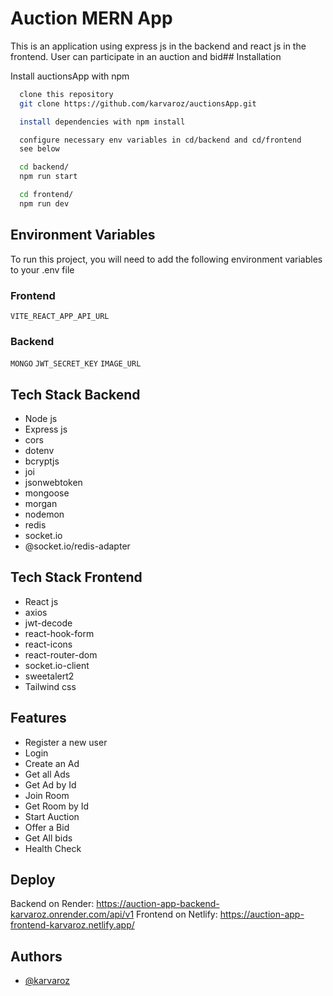 
# Auction MERN App

This is an application using express js in the backend and react js in the frontend.
User can participate in an auction and bid## Installation

Install auctionsApp with npm

```bash
  clone this repository
  git clone https://github.com/karvaroz/auctionsApp.git
```

```bash
  install dependencies with npm install
```

```bash
  configure necessary env variables in cd/backend and cd/frontend
  see below
```

```bash
  cd backend/
  npm run start
```

```bash
  cd frontend/
  npm run dev
```
## Environment Variables

To run this project, you will need to add the following environment variables to your .env file

### Frontend

`VITE_REACT_APP_API_URL`

### Backend

`MONGO`
`JWT_SECRET_KEY`
`IMAGE_URL`


## Tech Stack Backend

- Node js
- Express js
- cors
- dotenv
- bcryptjs
- joi
- jsonwebtoken
- mongoose
- morgan
- nodemon
- redis
- socket.io
- @socket.io/redis-adapter

## Tech Stack Frontend

- React js
- axios
- jwt-decode
- react-hook-form
- react-icons
- react-router-dom
- socket.io-client
- sweetalert2
- Tailwind css

## Features

- Register a new user
- Login
- Create an Ad
- Get all Ads
- Get Ad by Id
- Join Room
- Get Room by Id
- Start Auction
- Offer a Bid
- Get All bids
- Health Check

## Deploy

Backend on Render: https://auction-app-backend-karvaroz.onrender.com/api/v1
Frontend on Netlify: https://auction-app-frontend-karvaroz.netlify.app/

## Authors

- [@karvaroz](https://www.github.com/karvaroz)

